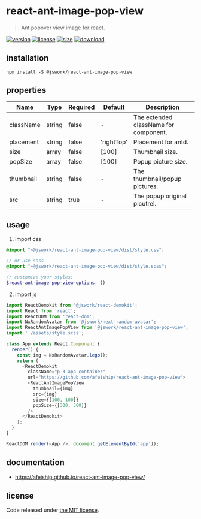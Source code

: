 # react-ant-image-pop-view
> Ant popover view image for react.

[![version][version-image]][version-url]
[![license][license-image]][license-url]
[![size][size-image]][size-url]
[![download][download-image]][download-url]

## installation
```shell
npm install -S @jswork/react-ant-image-pop-view
```

## properties
| Name      | Type   | Required | Default    | Description                           |
| --------- | ------ | -------- | ---------- | ------------------------------------- |
| className | string | false    | -          | The extended className for component. |
| placement | string | false    | 'rightTop' | Placement for antd.                   |
| size      | array  | false    | [100]      | Thumbnail size.                       |
| popSize   | array  | false    | [100]      | Popup picture size.                   |
| thumbnail | string | false    | -          | The thumbnail/popup pictures.         |
| src       | string | true     | -          | The popup original picutrel.          |


## usage
1. import css
  ```scss
  @import "~@jswork/react-ant-image-pop-view/dist/style.css";

  // or use sass
  @import "~@jswork/react-ant-image-pop-view/dist/style.scss";

  // customize your styles:
  $react-ant-image-pop-view-options: ()
  ```
2. import js
  ```js
  import ReactDemokit from '@jswork/react-demokit';
  import React from 'react';
  import ReactDOM from 'react-dom';
  import NxRandomAvatar from '@jswork/next-random-avatar';
  import ReactAntImagePopView from '@jswork/react-ant-image-pop-view';
  import './assets/style.scss';

  class App extends React.Component {
    render() {
      const img = NxRandomAvatar.lego();
      return (
        <ReactDemokit
          className="p-3 app-container"
          url="https://github.com/afeiship/react-ant-image-pop-view">
          <ReactAntImagePopView
            thumbnail={img}
            src={img}
            size={[100, 100]}
            popSize={[300, 300]}
          />
        </ReactDemokit>
      );
    }
  }

  ReactDOM.render(<App />, document.getElementById('app'));

  ```

## documentation
- https://afeiship.github.io/react-ant-image-pop-view/


## license
Code released under [the MIT license](https://github.com/afeiship/react-ant-image-pop-view/blob/master/LICENSE.txt).

[version-image]: https://img.shields.io/npm/v/@jswork/react-ant-image-pop-view
[version-url]: https://npmjs.org/package/@jswork/react-ant-image-pop-view

[license-image]: https://img.shields.io/npm/l/@jswork/react-ant-image-pop-view
[license-url]: https://github.com/afeiship/react-ant-image-pop-view/blob/master/LICENSE.txt

[size-image]: https://img.shields.io/bundlephobia/minzip/@jswork/react-ant-image-pop-view
[size-url]: https://github.com/afeiship/react-ant-image-pop-view/blob/master/dist/react-ant-image-pop-view.min.js

[download-image]: https://img.shields.io/npm/dm/@jswork/react-ant-image-pop-view
[download-url]: https://www.npmjs.com/package/@jswork/react-ant-image-pop-view
